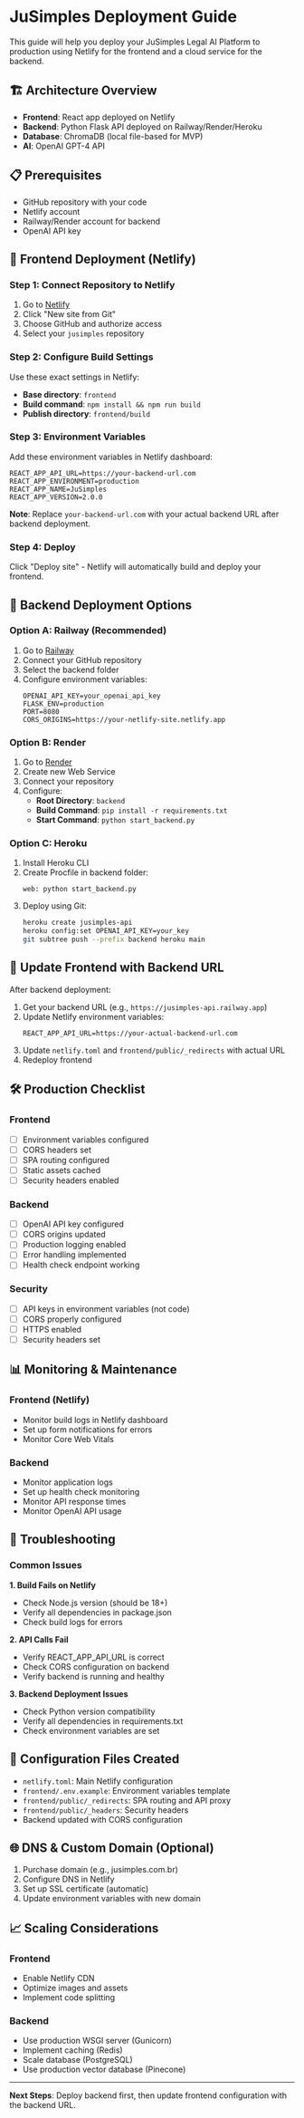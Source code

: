 # JuSimples Deployment Guide

This guide will help you deploy your JuSimples Legal AI Platform to production using Netlify for the frontend and a cloud service for the backend.

## 🏗️ Architecture Overview

- **Frontend**: React app deployed on Netlify
- **Backend**: Python Flask API deployed on Railway/Render/Heroku
- **Database**: ChromaDB (local file-based for MVP)
- **AI**: OpenAI GPT-4 API

## 📋 Prerequisites

- GitHub repository with your code
- Netlify account
- Railway/Render account for backend
- OpenAI API key

## 🚀 Frontend Deployment (Netlify)

### Step 1: Connect Repository to Netlify

1. Go to [Netlify](https://app.netlify.com)
2. Click "New site from Git"
3. Choose GitHub and authorize access
4. Select your `jusimples` repository

### Step 2: Configure Build Settings

Use these exact settings in Netlify:

- **Base directory**: `frontend`
- **Build command**: `npm install && npm run build`
- **Publish directory**: `frontend/build`

### Step 3: Environment Variables

Add these environment variables in Netlify dashboard:

```
REACT_APP_API_URL=https://your-backend-url.com
REACT_APP_ENVIRONMENT=production
REACT_APP_NAME=JuSimples
REACT_APP_VERSION=2.0.0
```

**Note**: Replace `your-backend-url.com` with your actual backend URL after backend deployment.

### Step 4: Deploy

Click "Deploy site" - Netlify will automatically build and deploy your frontend.

## 🔧 Backend Deployment Options

### Option A: Railway (Recommended)

1. Go to [Railway](https://railway.app)
2. Connect your GitHub repository
3. Select the backend folder
4. Configure environment variables:
   ```
   OPENAI_API_KEY=your_openai_api_key
   FLASK_ENV=production
   PORT=8080
   CORS_ORIGINS=https://your-netlify-site.netlify.app
   ```

### Option B: Render

1. Go to [Render](https://render.com)
2. Create new Web Service
3. Connect your repository
4. Configure:
   - **Root Directory**: `backend`
   - **Build Command**: `pip install -r requirements.txt`
   - **Start Command**: `python start_backend.py`

### Option C: Heroku

1. Install Heroku CLI
2. Create Procfile in backend folder:
   ```
   web: python start_backend.py
   ```
3. Deploy using Git:
   ```bash
   heroku create jusimples-api
   heroku config:set OPENAI_API_KEY=your_key
   git subtree push --prefix backend heroku main
   ```

## 🔄 Update Frontend with Backend URL

After backend deployment:

1. Get your backend URL (e.g., `https://jusimples-api.railway.app`)
2. Update Netlify environment variables:
   ```
   REACT_APP_API_URL=https://your-actual-backend-url.com
   ```
3. Update `netlify.toml` and `frontend/public/_redirects` with actual URL
4. Redeploy frontend

## 🛠️ Production Checklist

### Frontend
- [ ] Environment variables configured
- [ ] CORS headers set
- [ ] SPA routing configured
- [ ] Static assets cached
- [ ] Security headers enabled

### Backend
- [ ] OpenAI API key configured
- [ ] CORS origins updated
- [ ] Production logging enabled
- [ ] Error handling implemented
- [ ] Health check endpoint working

### Security
- [ ] API keys in environment variables (not code)
- [ ] CORS properly configured
- [ ] HTTPS enabled
- [ ] Security headers set

## 📊 Monitoring & Maintenance

### Frontend (Netlify)
- Monitor build logs in Netlify dashboard
- Set up form notifications for errors
- Monitor Core Web Vitals

### Backend
- Monitor application logs
- Set up health check monitoring
- Monitor API response times
- Monitor OpenAI API usage

## 🚨 Troubleshooting

### Common Issues

**1. Build Fails on Netlify**
- Check Node.js version (should be 18+)
- Verify all dependencies in package.json
- Check build logs for errors

**2. API Calls Fail**
- Verify REACT_APP_API_URL is correct
- Check CORS configuration on backend
- Verify backend is running and healthy

**3. Backend Deployment Issues**
- Check Python version compatibility
- Verify all dependencies in requirements.txt
- Check environment variables are set

## 🔧 Configuration Files Created

- `netlify.toml`: Main Netlify configuration
- `frontend/.env.example`: Environment variables template
- `frontend/public/_redirects`: SPA routing and API proxy
- `frontend/public/_headers`: Security headers
- Backend updated with CORS configuration

## 🌐 DNS & Custom Domain (Optional)

1. Purchase domain (e.g., jusimples.com.br)
2. Configure DNS in Netlify
3. Set up SSL certificate (automatic)
4. Update environment variables with new domain

## 📈 Scaling Considerations

### Frontend
- Enable Netlify CDN
- Optimize images and assets
- Implement code splitting

### Backend
- Use production WSGI server (Gunicorn)
- Implement caching (Redis)
- Scale database (PostgreSQL)
- Use production vector database (Pinecone)

---

**Next Steps**: Deploy backend first, then update frontend configuration with the backend URL.
